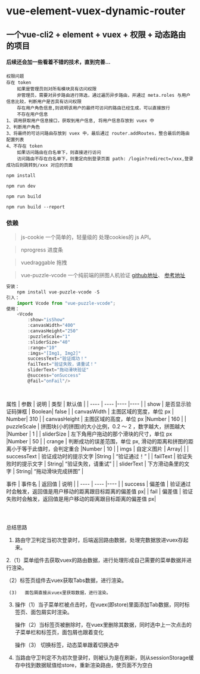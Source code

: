 # vue-element-vuex-dynamic-router

## 一个vue-cli2 + element + vuex + 权限 + 动态路由 的项目
#### 后续还会加一些看着不错的技术，直到完善...




```
权限问题
存在 token
    如果是管理员则对所有模块具有访问权限
    非管理员，需要对异步路由进行筛选，通过遍历异步路由，并通过 meta.roles 与用户信息比较，判断用户是否具有访问权限
    存在用户角色信息,则说明该用户的最终可访问的路由已经生成，可以直接放行
    不存在用户信息
1、调用获取用户信息接口，获取到用户信息, 将用户信息存放到 vuex 中
2、判断用户角色
3、将最终的可访问路由存放到 vuex 中，最后通过 router.addRoutes，整合最后的路由配置列表
4、不存在 token
    如果访问路由在白名单下，则直接进行访问
    访问路由不存在白名单下，则重定向到登录页面 path: /login?redirect=/xxx,登录成功后则跳转到/xxx 对应的页面
```


```
npm install
```
```
npm run dev
```
```
npm run build
```
```
npm run build --report
```


### 依赖
>js-cookie  一个简单的，轻量级的 处理cookies的 js API。

>nprogress  进度条

>vuedraggable 拖拽



>vue-puzzle-vcode 一个纯前端的拼图人机验证 [github地址](https://github.com/javaLuo/vue-puzzle-vcode)、 [参考地址](https://blog.csdn.net/qq_45268602/article/details/123783004)
```javascript
安装： 
    npm install vue-puzzle-vcode -S
引入：
    import Vcode from "vue-puzzle-vcode";
使用：
    <Vcode
        :show="isShow"
        :canvasWidth="400"
        :canvasHeight="250"
        :puzzleScale="1"
        :sliderSize="40"
        :range="10"
        :imgs="[Img1, Img2]"
        successText="验证成功！"
        failText="验证失败，请重试！"
        sliderText="拖动滑块验证"
        @success="onSuccess"
        @fail="onFail"/>

    
```
属性
|       参数     | 说明  | 类型 |   默认值 | 
|      ----     | ----  |---- |----  | 
| show          | 是否显示验证码弹框 | Boolean| false | 
| canvasWidth   | 主图区域的宽度，单位 px | Number| 310 | 
| canvasHeight  | 主图区域的高度，单位 px |Number | 160 | 
| puzzleScale   | 拼图块(小的拼图)的大小比例，0.2 ～ 2 ，数字越大，拼图越大 |Number | 1 | 
| sliderSize    | 左下角用户拖动的那个滑块的尺寸，单位 px |Number | 50 | 
| crange        | 判断成功的误差范围，单位 px, 滑动的距离和拼图的距离小于等于此值时，会判定重合 |Number | 10 | 
| imgs          | 自定义图片 | Array|  | 
| successText   | 验证成功时的提示文字	 |String | “验证通过！” | 
| failText      | 验证失败时的提示文字	 | String| “验证失败，请重试” | 
| sliderText    | 下方滑动条里的文字	 | String| “拖动滑块完成拼图” | 

事件
|  事件名  | 返回值 | 说明 |
|  ----   | ----  |---- |
| success | 偏差值 | 验证通过时会触发，返回值是用户移动的距离跟目标距离的偏差值 px|
| fail    | 偏差值 | 验证失败时会触发，返回值是用户移动的距离跟目标距离的偏差值 px|
```javascript

```

```javascript

```


```javascript

```


总结思路
1.  路由守卫判定当初次登录时，后端返回路由数据，处理完数据放进vuex存起来。

2.（1）菜单组件去获取vuex的路由数据，进行处理形成自己需要的菜单数据并进行渲染。

   （2）标签页组件去vuex获取Tabs数据，进行渲染。

     (3)   面包屑直接从vuex里获取数据，进行渲染。

3.  操作（1）当子菜单栏被点击时，在vuex(即store)里面添加Tab数据，同时标签页、面包屑实时渲染。

     操作（2）当标签页被删除时，在vuex里删除其数据，同时选中上一次点击的子菜单栏和标签页，面包屑也跟着变化

     操作（3）  切换标签，动态菜单跟着切换选中

4.  当路由守卫判定不为初次登录时，则被认为是在刷新，则从sessionStorage缓存中找到数据赋值给store，重新渲染路由，使页面不为空白